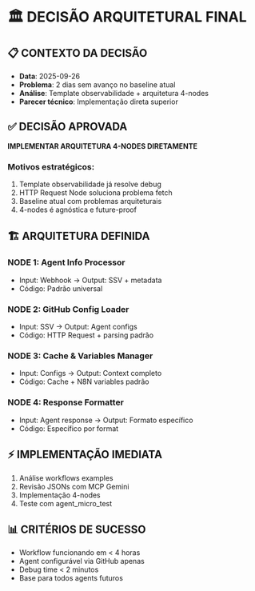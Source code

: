 # 🏛️ DECISÃO ARQUITETURAL FINAL

## **📋 CONTEXTO DA DECISÃO**
- **Data**: 2025-09-26
- **Problema**: 2 dias sem avanço no baseline atual
- **Análise**: Template observabilidade + arquitetura 4-nodes
- **Parecer técnico**: Implementação direta superior

## **✅ DECISÃO APROVADA**
**IMPLEMENTAR ARQUITETURA 4-NODES DIRETAMENTE**

### **Motivos estratégicos:**
1. Template observabilidade já resolve debug
2. HTTP Request Node soluciona problema fetch
3. Baseline atual com problemas arquiteturais
4. 4-nodes é agnóstica e future-proof

## **🏗️ ARQUITETURA DEFINIDA**

### **NODE 1: Agent Info Processor**
- Input: Webhook → Output: SSV + metadata
- Código: Padrão universal

### **NODE 2: GitHub Config Loader**
- Input: SSV → Output: Agent configs
- Código: HTTP Request + parsing padrão

### **NODE 3: Cache & Variables Manager**
- Input: Configs → Output: Context completo
- Código: Cache + N8N variables padrão

### **NODE 4: Response Formatter**
- Input: Agent response → Output: Formato específico
- Código: Específico por format

## **⚡ IMPLEMENTAÇÃO IMEDIATA**
1. Análise workflows examples
2. Revisão JSONs com MCP Gemini
3. Implementação 4-nodes
4. Teste com agent_micro_test

## **📊 CRITÉRIOS DE SUCESSO**
- Workflow funcionando em < 4 horas
- Agent configurável via GitHub apenas
- Debug time < 2 minutos
- Base para todos agents futuros